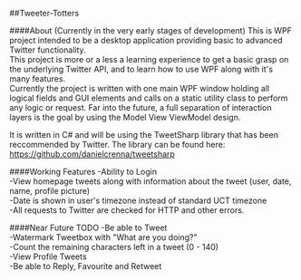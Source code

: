 ##Tweeter-Totters

####About (Currently in the very early stages of development)
This is WPF project intended to be a desktop application providing basic to advanced Twitter functionality. <br />
This project is more or a less a learning experience to get a basic grasp on the underlying Twitter API, and to learn how to use WPF along with it's many features.<br />
Currently the project is written with one main WPF window holding all logical fields and GUI elements and calls on a static utility class to perform any logic or request. Far into the future, a full separation of interaction layers is the goal by using the Model View ViewModel design.<br />

It is written in C# and will be using the TweetSharp library that has been reccommended by Twitter. The library can be found here: https://github.com/danielcrenna/tweetsharp

####Working Features
-Ability to Login<br />
-View homepage tweets along with information about the tweet (user, date, name, profile picture)<br />
-Date is shown in user's timezone instead of standard UCT timezone<br />
-All requests to Twitter are checked for HTTP and other errors.<br />

####Near Future TODO
-Be able to Tweet<br/>
-Watermark Tweetbox with "What are you doing?"<br />
-Count the remaining characters left in a tweet (0 - 140)<br />
-View Profile Tweets<br />
-Be able to Reply, Favourite and Retweet<br />
